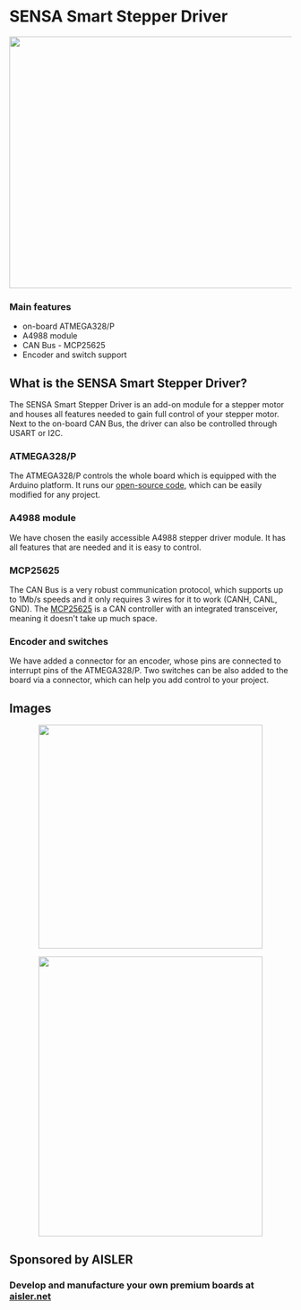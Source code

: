 # SENSA Smart Stepper Driver 
<p align="center"> 
<img width="600" height="450" src="https://raw.githubusercontent.com/SensaOrg/StepperDriver/master/Docs/board.png">
</p>

### Main features
- on-board ATMEGA328/P
- A4988 module 
- CAN Bus - MCP25625
- Encoder and switch support

## What is the SENSA Smart Stepper Driver?
The SENSA Smart Stepper Driver is an add-on module for a stepper motor and houses all features needed to gain full control of your stepper motor.
Next to the on-board CAN Bus, the driver can also be controlled through USART or I2C.


### ATMEGA328/P
The ATMEGA328/P controls the whole board which is equipped with the Arduino platform.
It runs our [open-source code](), which can be easily modified for any project.

### A4988 module
We have chosen the easily accessible A4988 stepper driver module. It has all features that are needed and it is easy to control.

### MCP25625
The CAN Bus is a very robust communication protocol, which supports up to 1Mb/s speeds and it only requires 3 wires for it to work (CANH, CANL, GND).
The [MCP25625](http://ww1.microchip.com/downloads/en/DeviceDoc/20005282B.pdf) is a CAN controller with an integrated transceiver, meaning it doesn't take up much space.

### Encoder and switches
We have added a connector for an encoder, whose pins are connected to interrupt pins of the ATMEGA328/P. 
Two switches can be also added to the board via a connector, which can help you add control to your project. 

## Images
<p align="center"> 
<img width="400" height="400" src="https://raw.githubusercontent.com/SensaOrg/StepperDriver/master/Docs/Output/top_view.png">
</p>

<p align="center"> 
<img width="400" height="500" src="https://raw.githubusercontent.com/SensaOrg/StepperDriver/master/Docs/Output/side_view.png">
</p>

## Sponsored by AISLER
### Develop and manufacture your own premium boards at [aisler.net](https://aisler.net/)




